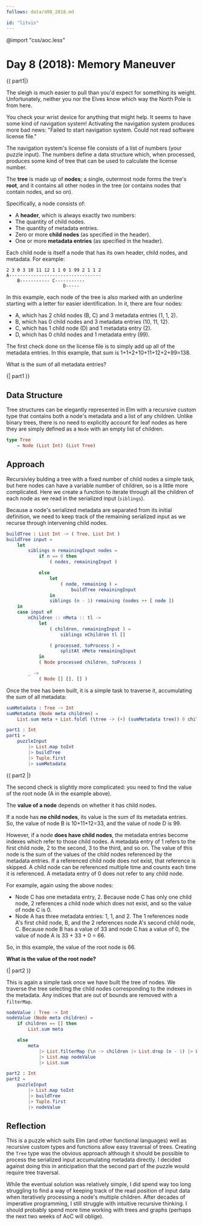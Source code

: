 ```yaml
---
follows: data/d08_2018.md

id: "litvis"
---
```


@import "css/aoc.less"

# Day 8 (2018): Memory Maneuver

{( part1|}

The sleigh is much easier to pull than you'd expect for something its weight. Unfortunately, neither you nor the Elves know which way the North Pole is from here.

You check your wrist device for anything that might help. It seems to have some kind of navigation system! Activating the navigation system produces more bad news: "Failed to start navigation system. Could not read software license file."

The navigation system's license file consists of a list of numbers (your puzzle input). The numbers define a data structure which, when processed, produces some kind of tree that can be used to calculate the license number.

The **tree** is made up of **nodes**; a single, outermost node forms the tree's **root**, and it contains all other nodes in the tree (or contains nodes that contain nodes, and so on).

Specifically, a node consists of:

- A **header**, which is always exactly two numbers:
- The quantity of child nodes.
- The quantity of metadata entries.
- Zero or more **child nodes** (as specified in the header).
- One or more **metadata entries** (as specified in the header).

Each child node is itself a node that has its own header, child nodes, and metadata. For example:

    2 3 0 3 10 11 12 1 1 0 1 99 2 1 1 2
    A----------------------------------
        B----------- C-----------
                         D-----

In this example, each node of the tree is also marked with an underline starting with a letter for easier identification. In it, there are four nodes:

- A, which has 2 child nodes (B, C) and 3 metadata entries (1, 1, 2).
- B, which has 0 child nodes and 3 metadata entries (10, 11, 12).
- C, which has 1 child node (D) and 1 metadata entry (2).
- D, which has 0 child nodes and 1 metadata entry (99).

The first check done on the license file is to simply add up all of the metadata entries. In this example, that sum is 1+1+2+10+11+12+2+99=138.

What is the sum of all metadata entries?

{| part1 )}

## Data Structure

Tree structures can be elegantly represented in Elm with a recursive custom type that contains both a node's metadata and a list of any children. Unlike binary trees, there is no need to explicitly account for leaf nodes as here they are simply defined as a `Node` with an empty list of children.

```elm {l}
type Tree
    = Node (List Int) (List Tree)
```

## Approach

Recursivley bulding a tree with a fixed number of child nodes a simple task, but here nodes can have a variable number of children, so is a little more complicated. Here we create a function to iterate through all the children of each node as we read in the serialized input (`siblings`).

Because a node's serialized metadata are separated from its initial definition, we need to keep track of the remaining serialized input as we recurse through intervening child nodes.

```elm {l}
buildTree : List Int -> ( Tree, List Int )
buildTree input =
    let
        siblings n remainingInput nodes =
            if n == 0 then
                ( nodes, remainingInput )

            else
                let
                    ( node, remaining ) =
                        buildTree remainingInput
                in
                siblings (n - 1) remaining (nodes ++ [ node ])
    in
    case input of
        nChildren :: nMeta :: tl ->
            let
                ( children, remainingInput ) =
                    siblings nChildren tl []

                ( processed, toProcess ) =
                    splitAt nMeta remainingInput
            in
            ( Node processed children, toProcess )

        _ ->
            ( Node [] [], [] )
```

Once the tree has been built, it is a simple task to traverse it, accumulating the sum of all metadata:

```elm {l}
sumMetadata : Tree -> Int
sumMetadata (Node meta children) =
    List.sum meta + List.foldl (\tree -> (+) (sumMetadata tree)) 0 children
```

```elm {l r}
part1 : Int
part1 =
    puzzleInput
        |> List.map toInt
        |> buildTree
        |> Tuple.first
        |> sumMetadata
```

{( part2 |}

The second check is slightly more complicated: you need to find the value of the root node (A in the example above).

The **value of a node** depends on whether it has child nodes.

If a node has **no child nodes**, its value is the sum of its metadata entries. So, the value of node B is 10+11+12=33, and the value of node D is 99.

However, if a node **does have child nodes**, the metadata entries become indexes which refer to those child nodes. A metadata entry of 1 refers to the first child node, 2 to the second, 3 to the third, and so on. The value of this node is the sum of the values of the child nodes referenced by the metadata entries. If a referenced child node does not exist, that reference is skipped. A child node can be referenced multiple time and counts each time it is referenced. A metadata entry of 0 does not refer to any child node.

For example, again using the above nodes:

- Node C has one metadata entry, 2. Because node C has only one child node, 2 references a child node which does not exist, and so the value of node C is 0.
- Node A has three metadata entries: 1, 1, and 2. The 1 references node A's first child node, B, and the 2 references node A's second child node, C. Because node B has a value of 33 and node C has a value of 0, the value of node A is 33 + 33 + 0 = 66.

So, in this example, the value of the root node is 66.

**What is the value of the root node?**

{| part2 )}

This is again a simple task once we have built the tree of nodes. We traverse the tree selecting the child nodes corresponding to the indexes in the metadata. Any indices that are out of bounds are removed with a `filterMap`.

```elm {l}
nodeValue : Tree -> Int
nodeValue (Node meta children) =
    if children == [] then
        List.sum meta

    else
        meta
            |> List.filterMap (\n -> children |> List.drop (n - 1) |> List.head)
            |> List.map nodeValue
            |> List.sum
```

```elm {l r}
part2 : Int
part2 =
    puzzleInput
        |> List.map toInt
        |> buildTree
        |> Tuple.first
        |> nodeValue
```

## Reflection

This is a puzzle which suits Elm (and other functional languages) well as recursive custom types and functions allow easy traversal of trees. Creating the `Tree` type was the obvious approach although it should be possible to process the serialized input accumulating metadata directly. I decided against doing this in anticipation that the second part of the puzzle would require tree traversal.

While the eventual solution was relatively simple, I did spend way too long struggling to find a way of keeping track of the read position of input data when iteratively processing a node's multiple children. After decades of imperative programming, I still struggle with intuitive recursive thinking. I should probably spend more time working with trees and graphs (perhaps the next two weeks of AoC will oblige).
